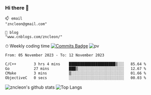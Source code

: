 ### Hi there 👋
```
📫 email
"zncleon@gmail.com"

🌱 blog
"www.cnblogs.com/zncleon/"
```

⏱ Weekly coding time
[![Commits Badge](https://badges.pufler.dev/commits/weekly/zncleon)](https://badges.pufler.dev)
![pv](https://pageview.vercel.app/?github_user=zncleon)

<!--START_SECTION:waka-->

```txt
From: 05 November 2023 - To: 12 November 2023

C/C++        3 hrs 4 mins    █████████████████████▒░░░   85.64 %
Go           27 mins         ███▒░░░░░░░░░░░░░░░░░░░░░   12.67 %
CMake        3 mins          ▒░░░░░░░░░░░░░░░░░░░░░░░░   01.66 %
ObjectiveC   0 secs          ░░░░░░░░░░░░░░░░░░░░░░░░░   00.03 %
```

<!--END_SECTION:waka-->

![zncleon's github stats](https://github-readme-stats-psi-two-44.vercel.app/api?username=zncleon&show_icons=true&line_height=24&count_private=true&theme=vue)
![Top Langs](https://github-readme-stats-psi-two-44.vercel.app/api/top-langs/?username=zncleon&layout=compact&langs_count=8&theme=vue)
